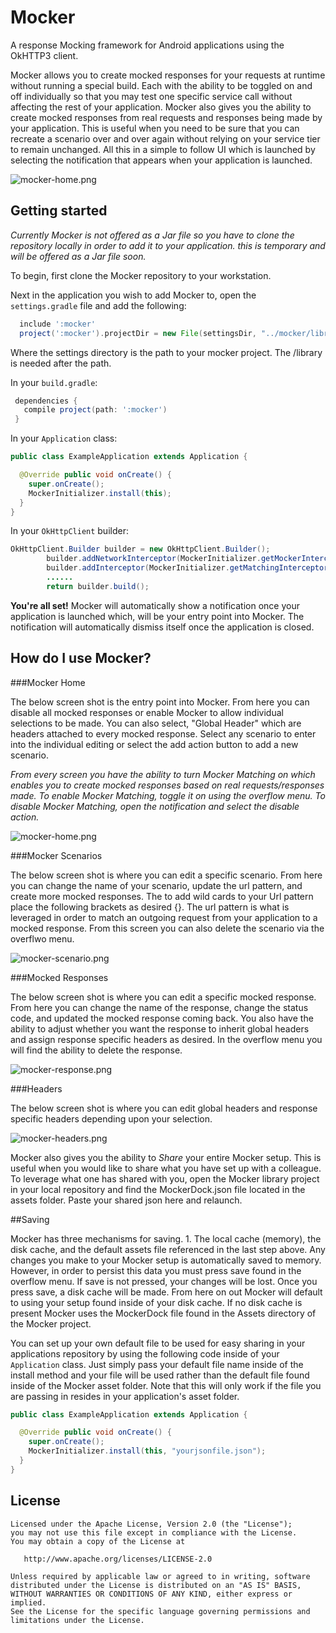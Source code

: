 # Mocker

A response Mocking framework for Android applications using the OkHTTP3 client.

Mocker allows you to create mocked responses for your requests at runtime without running a special build. Each with the ability 
to be toggled on and off individually so that you may test one specific service call without affecting the rest of your application.
Mocker also gives you the ability to create mocked responses from real requests and responses being made by your application. This is useful
when you need to be sure that you can recreate a scenario over and over again without relying on your service tier to remain unchanged.
All this in a simple to follow UI which is launched by selecting the notification that appears when your application is launched. 

![mocker-home.png](screenshots/mocker-home.png)

## Getting started

*Currently Mocker is not offered as a Jar file so you have to clone the repository locally in order to add it to your application. 
this is temporary and will be offered as a Jar file soon.*

To begin, first clone the Mocker repository to your workstation. 

Next in the application you wish to add Mocker to, open the ```settings.gradle``` file and add the following:

```gradle
  include ':mocker'
  project(':mocker').projectDir = new File(settingsDir, "../mocker/library")
```
Where the settings directory is the path to your mocker project. The /library is needed after the path.  

In your `build.gradle`:
```gradle
 dependencies {
   compile project(path: ':mocker')
 }
```

In your `Application` class:

```java
public class ExampleApplication extends Application {

  @Override public void onCreate() {
    super.onCreate();
    MockerInitializer.install(this);
  }
}
```

In your `OkHttpClient` builder:

```java
OkHttpClient.Builder builder = new OkHttpClient.Builder();
        builder.addNetworkInterceptor(MockerInitializer.getMockerInterceptor(context));
        builder.addInterceptor(MockerInitializer.getMatchingInterceptor(context)); //only needed if you wish to match
        ......
        return builder.build();
```

**You're all set!** Mocker will automatically show a notification once your application is launched which,
will be your entry point into Mocker. The notification will automatically dismiss itself once the application is closed. 

## How do I use Mocker?

###Mocker Home

The below screen shot is the entry point into Mocker. From here you can disable all mocked responses or enable Mocker to allow individual 
selections to be made.  You can also select, "Global Header" which are headers attached to every mocked response.  Select any scenario 
to enter into the individual editing or select the add action button to add a new scenario.  

*From every screen you have the ability to turn Mocker Matching on which enables you to create mocked responses based on real requests/responses
made.  To enable Mocker Matching, toggle it on using the overflow menu.  To disable Mocker Matching, open the notification and select the disable action.*

![mocker-home.png](screenshots/mocker-home.png)

###Mocker Scenarios

The below screen shot is where you can edit a specific scenario.  From here you can change the name of your scenario, update the url pattern, 
and create more mocked responses. The to add wild cards to your Url pattern place the following brackets as desired {}. The url pattern 
is what is leveraged in order to match an outgoing request from your application to a mocked response.  From this screen you can also delete 
the scenario via the overflwo menu. 

![mocker-scenario.png](screenshots/mocker-scenario.png)

###Mocked Responses

The below screen shot is where you can edit a specific mocked response.  From here you can change the name of the response, change the status
code, and updated the mocked response coming back.  You also have the ability to adjust whether you want the response to inherit global headers 
and assign response specific headers as desired.  In the overflow menu you will find the ability to delete the response.  

![mocker-response.png](screenshots/mocker-response.png)

###Headers

The below screen shot is where you can edit global headers and response specific headers depending upon your selection. 

![mocker-headers.png](screenshots/mocker-headers.png)

Mocker also gives you the ability to *Share* your entire Mocker setup.  This is useful when you would like to share what you have set up with 
a colleague.  To leverage what one has shared with you, open the Mocker library project in your local repository and find the MockerDock.json 
file located in the assets folder. Paste your shared json here and relaunch.  

##Saving

Mocker has three mechanisms for saving. 1. The local cache (memory), the disk cache, and the default assets file referenced in the last step above.
Any changes you make to your Mocker setup is automatically saved to memory.  However, in order to persist this data you must press save found in the 
overflow menu. If save is not pressed, your changes will be lost.  Once you press save, a disk cache will be made. From here on out Mocker 
will default to using your setup found inside of your disk cache.  If no disk cache is present Mocker uses the MockerDock file found in the 
Assets directory of the Mocker project.  

You can set up your own default file to be used for easy sharing in your applications repository by using the following code inside of your `Application` class.  Just simply pass your default file name inside of the install method and your file will be used rather than the default file found inside of the Mocker asset folder. Note that this will only work if the file you are passing in resides in your application's asset folder.  

```java
public class ExampleApplication extends Application {

  @Override public void onCreate() {
    super.onCreate();
    MockerInitializer.install(this, "yourjsonfile.json");
  }
}
```

## License

    Licensed under the Apache License, Version 2.0 (the "License");
    you may not use this file except in compliance with the License.
    You may obtain a copy of the License at

       http://www.apache.org/licenses/LICENSE-2.0

    Unless required by applicable law or agreed to in writing, software
    distributed under the License is distributed on an "AS IS" BASIS,
    WITHOUT WARRANTIES OR CONDITIONS OF ANY KIND, either express or implied.
    See the License for the specific language governing permissions and
    limitations under the License.

